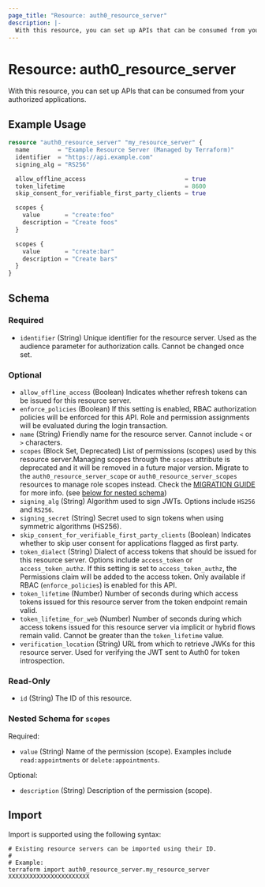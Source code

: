 ```yaml
---
page_title: "Resource: auth0_resource_server"
description: |-
  With this resource, you can set up APIs that can be consumed from your authorized applications.
---
```


# Resource: auth0_resource_server

With this resource, you can set up APIs that can be consumed from your authorized applications.

## Example Usage

```terraform
resource "auth0_resource_server" "my_resource_server" {
  name        = "Example Resource Server (Managed by Terraform)"
  identifier  = "https://api.example.com"
  signing_alg = "RS256"

  allow_offline_access                            = true
  token_lifetime                                  = 8600
  skip_consent_for_verifiable_first_party_clients = true

  scopes {
    value       = "create:foo"
    description = "Create foos"
  }

  scopes {
    value       = "create:bar"
    description = "Create bars"
  }
}
```

<!-- schema generated by tfplugindocs -->
## Schema

### Required

- `identifier` (String) Unique identifier for the resource server. Used as the audience parameter for authorization calls. Cannot be changed once set.

### Optional

- `allow_offline_access` (Boolean) Indicates whether refresh tokens can be issued for this resource server.
- `enforce_policies` (Boolean) If this setting is enabled, RBAC authorization policies will be enforced for this API. Role and permission assignments will be evaluated during the login transaction.
- `name` (String) Friendly name for the resource server. Cannot include `<` or `>` characters.
- `scopes` (Block Set, Deprecated) List of permissions (scopes) used by this resource server.Managing scopes through the `scopes` attribute is deprecated and it will be removed in a future major version. Migrate to the `auth0_resource_server_scope` or `auth0_resource_server_scopes` resources to manage role scopes instead. Check the [MIGRATION GUIDE](https://github.com/auth0/terraform-provider-auth0/blob/main/MIGRATION_GUIDE.md#resource-server-scopes) for more info. (see [below for nested schema](#nestedblock--scopes))
- `signing_alg` (String) Algorithm used to sign JWTs. Options include `HS256` and `RS256`.
- `signing_secret` (String) Secret used to sign tokens when using symmetric algorithms (HS256).
- `skip_consent_for_verifiable_first_party_clients` (Boolean) Indicates whether to skip user consent for applications flagged as first party.
- `token_dialect` (String) Dialect of access tokens that should be issued for this resource server. Options include `access_token` or `access_token_authz`. If this setting is set to `access_token_authz`, the Permissions claim will be added to the access token. Only available if RBAC (`enforce_policies`) is enabled for this API.
- `token_lifetime` (Number) Number of seconds during which access tokens issued for this resource server from the token endpoint remain valid.
- `token_lifetime_for_web` (Number) Number of seconds during which access tokens issued for this resource server via implicit or hybrid flows remain valid. Cannot be greater than the `token_lifetime` value.
- `verification_location` (String) URL from which to retrieve JWKs for this resource server. Used for verifying the JWT sent to Auth0 for token introspection.

### Read-Only

- `id` (String) The ID of this resource.

<a id="nestedblock--scopes"></a>
### Nested Schema for `scopes`

Required:

- `value` (String) Name of the permission (scope). Examples include `read:appointments` or `delete:appointments`.

Optional:

- `description` (String) Description of the permission (scope).

## Import

Import is supported using the following syntax:

```shell
# Existing resource servers can be imported using their ID.
#
# Example:
terraform import auth0_resource_server.my_resource_server XXXXXXXXXXXXXXXXXXXXXXX
```
